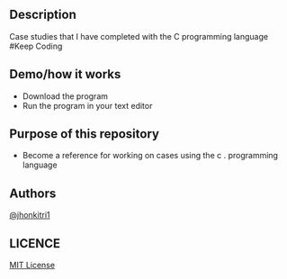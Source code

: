 ## Description
Case studies that I have completed with the C programming language  
#Keep Coding

## Demo/how it works
* Download the program
* Run the program in your text editor

## Purpose of this repository
* Become a reference for working on cases using the c . programming language

## Authors
[@jhonkitri1](https://github.com/jhonkitri1)

## LICENCE
[MIT License](LICENSE)
